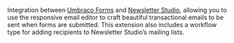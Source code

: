 Integration between [Umbraco Forms](https://marketplace.umbraco.com/package/umbraco.forms) and [Newsletter Studio](https://marketplace.umbraco.com/package/newsletterstudio), allowing you to use the responsive email editor to craft beautiful transactional emails to be sent when forms are submitted. This extension also includes a workflow type for adding recipients to Newsletter Studio’s mailing lists.
